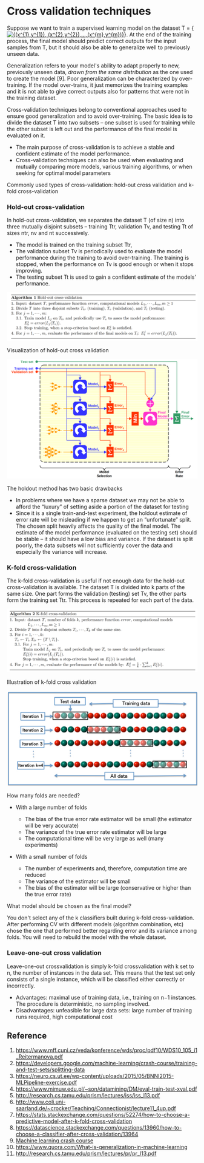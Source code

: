# Cross validation techniques


Suppose we want to train a supervised learning model on the dataset T = {<a href="https://www.codecogs.com/eqnedit.php?latex={(x^{1},y^{1}),&space;(x^{2},y^{2}),...,(x^{m},y^{m})}" target="_blank"><img src="https://latex.codecogs.com/gif.latex?{(x^{1},y^{1}),&space;(x^{2},y^{2}),...,(x^{m},y^{m})}" title="{(x^{1},y^{1}), (x^{2},y^{2}),...,(x^{m},y^{m})}" /></a>}. 
At the end of the training process, the final model should predict correct outputs for the input samples from T, but it should also be able to generalize well to previously unseen data.

Generalization refers to your model's ability to adapt properly to new, previously unseen data, *drawn from the same distribution* as the one used to create the model [9].  Poor generalization can be characterized by over-training. If the model over-trains, it just memorizes the training examples and it is not able to give correct outputs also for patterns that were not in the training dataset.

Cross-validation techniques belong to conventional approaches used to ensure good generalization and to avoid over-training. The basic idea is to divide the dataset T into two subsets – one subset is used for training while the other subset is left out and the performance of the final model is evaluated on it. 
- The main purpose of cross-validation is to achieve a stable and confident estimate of the model performance. 
- Cross-validation techniques can also be used when evaluating and mutually comparing more models, various training algorithms, or when seeking for optimal model parameters

Commonly used types of cross-validation: hold-out cross validation and k-fold cross-validation

### Hold-out cross-validation
In hold-out cross-validation, we separates the dataset T (of size n) into three mutually disjoint subsets – training Ttr, validation Tv, and testing Tt of sizes ntr, nv and nt successively. 
- The model is trained on the training subset Ttr, 
- The validation subset Tv is periodically used to evaluate the model performance during the training to avoid over-training. The training is stopped, when the performance on Tv is good enough or when it stops improving.
- The testing subset Tt is used to gain a confident estimate of the models’ performance.

![Hold-out cross validation](assets/hold-out_cross_validation.png)

Visualization of hold-out cross validation

![Hold-out cross validation visualization](assets/hold-out_cv_visualization.png)

The holdout method has two basic drawbacks
- In problems where we have a sparse dataset we may not be able to afford the “luxury” of setting aside a portion of the dataset for testing
- Since it is a single train-and-test experiment, the holdout estimate of error rate will be misleading if we happen to get an “unfortunate” split. The chosen split heavily affects the quality of the final model. The estimate of the model performance (evaluated on the testing set) should be stable – it should have a low bias and variance. If the dataset is split poorly, the data subsets will not sufficiently cover the data and especially the variance will increase.

### K-fold cross-validation
The k-fold cross-validation is useful if not enough data for the hold-out cross-validation is available. The dataset T is divided into k parts of the same size. One part forms the validation (testing) set Tv, the other parts form the training set Ttr. This process is repeated for each part of the data.

![K-fold cross validation](assets/k-fold_cross_validation.png)

Illustration of k-fold cross validation

![K-fold cross validation](assets/kfoldcv.jpg)

How many folds are needed?

- With a large number of folds
    + The bias of the true error rate estimator will be small (the estimator will be very accurate)
    - The variance of the true error rate estimator will be large
    - The computational time will be very large as well (many experiments)

- With a small number of folds
    + The number of experiments and, therefore, computation time are reduced
    + The variance of the estimator will be small
    - The bias of the estimator will be large (conservative or higher than the
true error rate)

What model should be chosen as the final model?

You don't select any of the k classifiers built during k-fold cross-validation. After performing CV with different models (algorithm combination, etc) chose the one that performed better regarding error and its variance among folds. You will need to rebuild the model with the whole dataset.

### Leave-one-out cross validation

Leave-one-out crossvalidation is simply k-fold crossvalidation with k set to n, the number of instances in the data set. This means that the test set only consists of a single instance, which will be classified either correctly or incorrectly.
- Advantages: maximal use of training data, i.e., training on n−1 instances. The procedure is deterministic, no sampling involved.
- Disadvantages: unfeasible for large data sets: large number of training runs required, high computational cost

## Reference

1. https://www.mff.cuni.cz/veda/konference/wds/proc/pdf10/WDS10_105_i1_Reitermanova.pdf
2. https://developers.google.com/machine-learning/crash-course/training-and-test-sets/splitting-data
3. https://neuro.cs.ut.ee/wp-content/uploads/2015/05/BNNI2015-MLPipeline-exercise.pdf
4. https://www.mimuw.edu.pl/~son/datamining/DM/eval-train-test-xval.pdf
5. http://research.cs.tamu.edu/prism/lectures/iss/iss_l13.pdf
6. http://www.coli.uni-saarland.de/~crocker/Teaching/Connectionist/lecture11_4up.pdf
7. https://stats.stackexchange.com/questions/52274/how-to-choose-a-predictive-model-after-k-fold-cross-validation
8. https://datascience.stackexchange.com/questions/13960/how-to-choose-a-classifier-after-cross-validation/13964
9. [Machine learning crash course](https://developers.google.com/machine-learning/crash-course/generalization/video-lecture#targetText=Generalization,used%20to%20create%20the%20model.&targetText=Divide%20a%20data%20set%20into%20a%20training%20set%20and%20a%20test%20set)
10. https://www.quora.com/What-is-generalization-in-machine-learning
11. http://research.cs.tamu.edu/prism/lectures/pr/pr_l13.pdf
